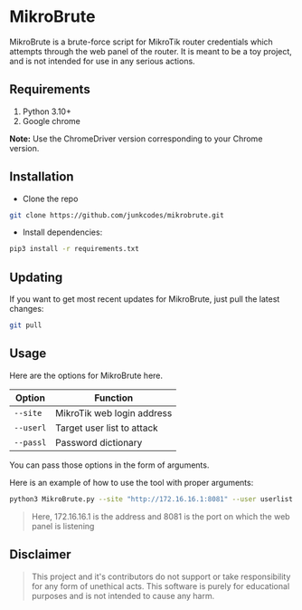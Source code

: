 # MikroBrute

MikroBrute is a brute-force script for MikroTik router credentials which attempts through the web panel of the router. It is meant to be a toy project, and is not intended for use in any serious actions.

## Requirements

1. Python 3.10+
2. Google chrome

**Note:** Use the ChromeDriver version corresponding to your Chrome version.

## Installation

- Clone the repo

```sh
git clone https://github.com/junkcodes/mikrobrute.git
```

- Install dependencies:

```sh
pip3 install -r requirements.txt
```

## Updating

If you want to get most recent updates for MikroBrute, just pull the latest changes:

```sh
git pull
```

## Usage

Here are the options for MikroBrute here.

| Option    | Function                         |
| --------  | -------------------------------- |
| `--site`  | MikroTik web login address       |
| `--userl` | Target user list to attack       |
| `--passl` | Password dictionary              |

You can pass those options in the form of arguments.

Here is an example of how to use the tool with proper arguments:
```sh
python3 MikroBrute.py --site "http://172.16.16.1:8081" --user userlist.txt --pass passlist.txt
```
> Here, 172.16.16.1 is the address and 8081 is the port on which the web panel is listening

## Disclaimer

> This project and it's contributors do not support or take responsibility for any form of unethical acts. This software is purely for educational purposes and is not intended to cause any harm.
